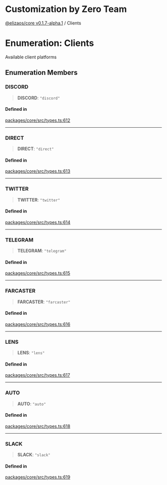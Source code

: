 # Customization by Zero Team

[@elizaos/core v0.1.7-alpha.1](../index.md) / Clients

# Enumeration: Clients

Available client platforms

## Enumeration Members

### DISCORD

> **DISCORD**: `"discord"`

#### Defined in

[packages/core/src/types.ts:612](https://github.com/elizaOS/eliza/blob/main/packages/core/src/types.ts#L612)

***

### DIRECT

> **DIRECT**: `"direct"`

#### Defined in

[packages/core/src/types.ts:613](https://github.com/elizaOS/eliza/blob/main/packages/core/src/types.ts#L613)

***

### TWITTER

> **TWITTER**: `"twitter"`

#### Defined in

[packages/core/src/types.ts:614](https://github.com/elizaOS/eliza/blob/main/packages/core/src/types.ts#L614)

***

### TELEGRAM

> **TELEGRAM**: `"telegram"`

#### Defined in

[packages/core/src/types.ts:615](https://github.com/elizaOS/eliza/blob/main/packages/core/src/types.ts#L615)

***

### FARCASTER

> **FARCASTER**: `"farcaster"`

#### Defined in

[packages/core/src/types.ts:616](https://github.com/elizaOS/eliza/blob/main/packages/core/src/types.ts#L616)

***

### LENS

> **LENS**: `"lens"`

#### Defined in

[packages/core/src/types.ts:617](https://github.com/elizaOS/eliza/blob/main/packages/core/src/types.ts#L617)

***

### AUTO

> **AUTO**: `"auto"`

#### Defined in

[packages/core/src/types.ts:618](https://github.com/elizaOS/eliza/blob/main/packages/core/src/types.ts#L618)

***

### SLACK

> **SLACK**: `"slack"`

#### Defined in

[packages/core/src/types.ts:619](https://github.com/elizaOS/eliza/blob/main/packages/core/src/types.ts#L619)
